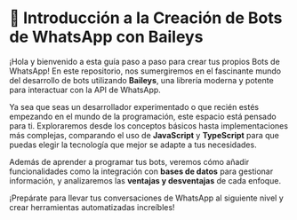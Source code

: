 # 🚀 Introducción a la Creación de Bots de WhatsApp con Baileys

¡Hola y bienvenido a esta guía paso a paso para crear tus propios Bots de WhatsApp! En este repositorio, nos sumergiremos en el fascinante mundo del desarrollo de bots utilizando **Baileys**, una librería moderna y potente para interactuar con la API de WhatsApp.

Ya sea que seas un desarrollador experimentado o que recién estés empezando en el mundo de la programación, este espacio está pensado para ti. Exploraremos desde los conceptos básicos hasta implementaciones más complejas, comparando el uso de **JavaScript** y **TypeScript** para que puedas elegir la tecnología que mejor se adapte a tus necesidades.

Además de aprender a programar tus bots, veremos cómo añadir funcionalidades como la integración con **bases de datos** para gestionar información, y analizaremos las **ventajas y desventajas** de cada enfoque.

¡Prepárate para llevar tus conversaciones de WhatsApp al siguiente nivel y crear herramientas automatizadas increíbles!
